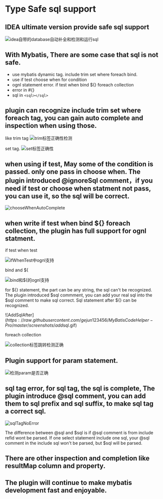 #  Type Safe sql support

## IDEA ultimate version provide safe sql support

![idea自带的database自动补全和检测和运行sql](https://raw.githubusercontent.com/gejun123456/MyBatisCodeHelper-Pro/master/screenshots/idea自带的database自动补全和检测和运行sql.gif)

## With Mybatis, There are some case that sql is not safe.
- use mybatis dynamic tag. include trim set where foreach bind.
- use if test choose when for condition
- ognl statement error. if test when bind ${} foreach collection
- error in #{}
- sql in ```<sql></sql>```

## plugin can recognize include trim set where foreach tag, you can gain auto complete and inspection when using those.
like trim tag
![trim标签正确性检测](https://raw.githubusercontent.com/gejun123456/MyBatisCodeHelper-Pro/master/screenshots/trim标签正确性检测.gif)

set tag.
![set标签正确性](https://raw.githubusercontent.com/gejun123456/MyBatisCodeHelper-Pro/master/screenshots/set标签正确性.gif)

## when using if test, May some of the condition is passed. only one pass in choose when. The plugin introduced @ignoreSql comment，if you need if test or choose when statment not pass, you can use it, so the sql will be correct.

![chooseWhenAutoComplete](https://raw.githubusercontent.com/gejun123456/MyBatisCodeHelper-Pro/master/screenshots/chooseWhenAutoComplete.gif)

## when write if test when bind ${} foreach collection, the plugin has full support for ognl statment.

if test when test

![ifWhenTest中ognl支持](https://raw.githubusercontent.com/gejun123456/MyBatisCodeHelper-Pro/master/screenshots/ifWhenTest中ognl支持.gif)

bind and ${

![bind和${的ognl支持](https://raw.githubusercontent.com/gejun123456/MyBatisCodeHelper-Pro/master/screenshots/bind和${的ognl支持.gif)

for ${} statement, the part can be any string, the sql can't be recognized. The plugin introduced $sql commment, you can add your real sql into the $sql comment to make sql correct. Sql statement after ${} can be recognized.

![AddSqlAfter$](https://raw.githubusercontent.com/gejun123456/MyBatisCodeHelper-Pro/master/screenshots/add$sql.gif)

foreach collection

![collection标签跳转检测正确](https://raw.githubusercontent.com/gejun123456/MyBatisCodeHelper-Pro/master/screenshots/collection标签跳转检测正确.gif)

## Plugin support for param statement.

![检测param是否正确](https://raw.githubusercontent.com/gejun123456/MyBatisCodeHelper-Pro/master/screenshots/检测param是否正确.gif)

## sql tag error, for sql tag, the sql is complete, The plugin introduce @sql comment, you can add them to sql prefix and sql suffix, to make sql tag a correct sql. 
![sqlTagNoError](https://raw.githubusercontent.com/gejun123456/MyBatisCodeHelper-Pro/master/screenshots/sqlTagNoError.gif)

The difference between @sql and $sql is if @sql comment is from include refid wont be parsed. If one select statement include one sql, your @sql comment in the include sql won't be parsed, but $sql will be parsed. 

## There are other inspection and completion like resultMap column and property. 

## The plugin will continue to make mybatis development fast and enjoyable.
